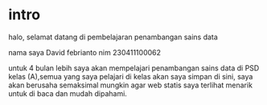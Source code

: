 # intro

halo, selamat datang di pembelajaran penambangan sains data

nama saya David febrianto nim 230411100062 

untuk 4 bulan lebih saya akan  mempelajari penambangan sains data di PSD kelas (A),semua yang saya pelajari di kelas akan saya simpan di sini, saya akan berusaha semaksimal mungkin agar web statis saya terlihat menarik untuk di baca dan mudah dipahami.

